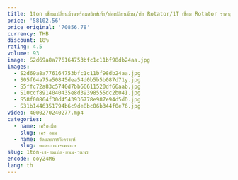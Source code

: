 ```yaml
---
title: 1ton เชื่อมเปลี่ยนม้วนพร้อมสวิทช์เท้า/ท่อเปลี่ยนม้วน/ท่อ Rotator/1T เชื่อม Rotator ราคาถูก
price: '58102.56'
price_original: '70856.78'
currency: THB
discount: 18%
rating: 4.5
volume: 93
image: S2d69a8a776164753bfc1c11bf98db24aa.jpg
images:
  - S2d69a8a776164753bfc1c11bf98db24aa.jpg
  - S05f64a75a50845dea54d0b5b5b087d71y.jpg
  - S5ffc72a83c5740d7bb66611520df66aab.jpg
  - S10ccf8914040435e8d39398555dc2b04I.jpg
  - S58f00864f30d4543936778e987e94d5dD.jpg
  - S31b1446351794b6c9de8bc06b344f0e76.jpg
video: 4000270240277.mp4
categories:
  - name: เครื่องมือ
    slug: เคร-องม
  - name: วัดและการวิเคราะห์
    slug: ดและการว-เคราะห
slug: 1ton-เช-อมเปล-ยนม-วนพร
encode: ooyZ4M6
lang: th
---
```

  